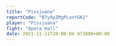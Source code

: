 ```yaml
---
title: "Pissjuana"
reportCode: "B7yXpZMgPLvnYGK2"
player: "Pissjuana"
fight: "Opera Hall"
date: 2021-11-11T20:08:04.971000+00:00
---
```


